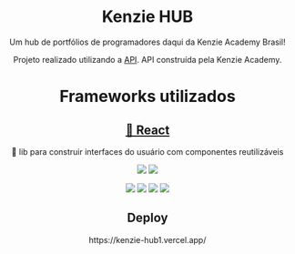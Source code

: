 
<h1 align="center">Kenzie HUB</h1>
<p align="center">
 Um hub de portfólios de programadores daqui da Kenzie Academy Brasil!
 </p>
 <p align="center">
Projeto realizado utilizando a <a href="https://gitlab.com/ka-br-jul-2020/kenziehub-api">API</a>. API construída pela Kenzie Academy.
</p>

<h1 align="center"><p>Frameworks utilizados</p>

</h1>
<h2 align="center"><a href="https://pt-br.reactjs.org/">🔗 React</a></h2>

<p align="center">🚀 lib para construir interfaces do usuário com componentes reutilizáveis</p>
<p align="center">
<img src="https://img.shields.io/static/v1?label=REACTJS&message=v17.0.1&color=7159c1&style=for-the-badge&logo=ghost"/>
<img src="https://img.shields.io/static/v1?label=npm&message=v6.14.9&color=7159c1&style=for-the-badge&logo=ghost"/>
</p>
<p align="center">
<img src="https://img.shields.io/badge/React%20Router%20Dom-v5.2.0-brightgreen"/>
<img src="https://img.shields.io/badge/React%20Redux-v7.2.2-brightgreen"/>
<img src="https://img.shields.io/badge/React%20Thunk-v2.3.0-brightgreen"/>
<img src="https://img.shields.io/badge/Material%20UI-v6.14.9-brightgreen"/>
</p>

<h2 align="center">Deploy</h2>
<p align="center"><a>https://kenzie-hub1.vercel.app/</a></p>
